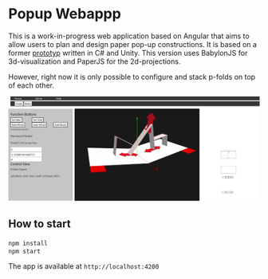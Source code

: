 # Popup Webappp

This is a work-in-progress web application based on Angular that aims to allow users to plan and design paper pop-up constructions. It is based on a former [prototyp](https://www.youtube.com/watch?v=jYG2SFkI5Ig) written in C# and Unity. This version uses BabylonJS for 3d-visualization and PaperJS for the 2d-projections.

However, right now it is only possible to configure and stack p-folds on top of each other. 

![](doc/img/screenshot_01.png)

## How to start

```
npm install
npm start
```

The app is available at `http://localhost:4200`

